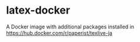 # latex-docker
A Docker image with additional packages installed in https://hub.docker.com/r/paperist/texlive-ja

